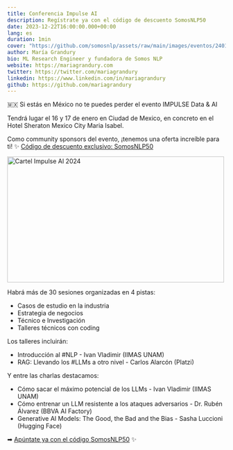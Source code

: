 ```yaml
---
title: Conferencia Impulse AI
description: Regístrate ya con el código de descuento SomosNLP50
date: 2023-12-22T16:00:00.000+00:00
lang: es
duration: 1min
cover: "https://github.com/somosnlp/assets/raw/main/images/eventos/240116_impulse_ai.png"
author: María Grandury
bio: ML Research Engineer y fundadora de Somos NLP
website: https://mariagrandury.com
twitter: https://twitter.com/mariagrandury
linkedin: https://www.linkedin.com/in/mariagrandury
github: https://github.com/mariagrandury
---
```


🇲🇽 Si estás en México no te puedes perder el evento IMPULSE Data & AI

Tendrá lugar el 16 y 17 de enero en Ciudad de Mexico, en concreto en el Hotel Sheraton Mexico City Maria Isabel.

Como community sponsors del evento, ¡tenemos una oferta increíble para ti!
✨ [Código de descuento exclusivo: SomosNLP50](https://bit.ly/somosNLP)

<div class="flex justify-center">
    <img src="https://github.com/somosnlp/assets/raw/main/images/eventos/240116_impulse_ai.png" alt="Cartel Impulse AI 2024" width="500" height="289.71"/>
</div>

Habrá más de 30 sesiones organizadas en 4 pistas:
- Casos de estudio en la industria
- Estrategia de negocios
- Técnico e Investigación
- Talleres técnicos con coding

Los talleres incluirán:
- Introducción al #NLP - Ivan Vladimir (IIMAS UNAM)
- RAG: Llevando los #LLMs a otro nivel - Carlos Alarcón (Platzi)

Y entre las charlas destacamos:
- Cómo sacar el máximo potencial de los LLMs - Ivan Vladimir (IIMAS UNAM)
- Cómo entrenar un LLM resistente a los ataques adversarios - Dr. Rubén Álvarez (BBVA AI Factory)
- Generative AI Models: The Good, the Bad and the Bias - Sasha Luccioni (Hugging Face)

➡ [Apúntate ya con el código SomosNLP50](https://bit.ly/somosNLP) ✨ 
